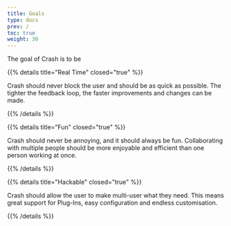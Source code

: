 ```yaml
---
title: Goals
type: docs
prev: /
toc: true
weight: 30
---
```


The goal of Crash is to be

{{% details title="Real Time" closed="true" %}}

Crash should never block the user and should be as quick as possible.
The tighter the feedback loop, the faster improvements and changes can be made.

{{% /details %}}

{{% details title="Fun" closed="true" %}}

Crash should never be annoying, and it should always be fun. Collaborating with multiple people should be more enjoyable and efficient than one person working at once.

{{% /details %}}

{{% details title="Hackable" closed="true" %}}

Crash should allow the user to make multi-user what they need.
This means great support for Plug-Ins, easy configuration and endless customisation.

{{% /details %}}
